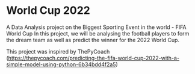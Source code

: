 # World Cup 2022
A Data Analysis project on the Biggest Sporting Event in the world - FIFA World Cup
In this project, we will be analysing the football players to form the dream team as well as predict the winner for the 2022 World Cup. 

This project was inspired by ThePyCoach (https://thepycoach.com/predicting-the-fifa-world-cup-2022-with-a-simple-model-using-python-6b34bdd4f2a5)
